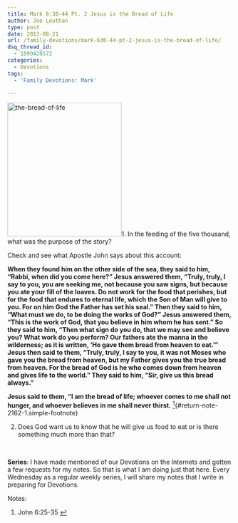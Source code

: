 ```yaml
---
title: Mark 6:30-44 Pt. 2 Jesus is the Bread of Life
author: Joe Louthan
type: post
date: 2013-08-21
url: /family-devotions/mark-630-44-pt-2-jesus-is-the-bread-of-life/
dsq_thread_id:
  - 1899428572
categories:
  - Devotions
tags:
  - 'Family Devotions: Mark'

---
```

<img class="alignright size-thumbnail wp-image-2163" alt="the-bread-of-life" src="https://i1.wp.com/theologic.us/wp-content/uploads/2013/08/the-bread-of-life.jpg?resize=256%2C300" width="256" height="300" srcset="https://i1.wp.com/theologic.us/wp-content/uploads/2013/08/the-bread-of-life.jpg?resize=256%2C300 256w, https://i1.wp.com/theologic.us/wp-content/uploads/2013/08/the-bread-of-life.jpg?resize=341%2C400 341w, https://i1.wp.com/theologic.us/wp-content/uploads/2013/08/the-bread-of-life.jpg?w=353 353w" sizes="(max-width: 256px) 100vw, 256px" data-recalc-dims="1" />1. In the feeding of the five thousand, what was the purpose of the story?

Check and see what Apostle John says about this account:
  
**When they found him on the other side of the sea, they said to him, “Rabbi, when did you come here?” Jesus answered them, “Truly, truly, I say to you, you are seeking me, not because you saw signs, but because you ate your fill of the loaves. Do not work for the food that perishes, but for the food that endures to eternal life, which the Son of Man will give to you. For on him God the Father has set his seal.” Then they said to him, “What must we do, to be doing the works of God?” Jesus answered them, “This is the work of God, that you believe in him whom he has sent.” So they said to him, “Then what sign do you do, that we may see and believe you? What work do you perform? Our fathers ate the manna in the wilderness; as it is written, ‘He gave them bread from heaven to eat.’” Jesus then said to them, “Truly, truly, I say to you, it was not Moses who gave you the bread from heaven, but my Father gives you the true bread from heaven. For the bread of God is he who comes down from heaven and gives life to the world.” They said to him, “Sir, give us this bread always.”**

 **Jesus said to them, “I am the bread of life; whoever comes to me shall not hunger, and whoever believes in me shall never thirst.** [<sup>1</sup>][1]{#return-note-2162-1.simple-footnote}

2. Does God want us to know that he will give us food to eat or is there something much more than that?

&nbsp;

**Series**: I have made mentioned of our Devotions on the Internets and gotten a few requests for my notes. So that is what I am doing just that here. Every Wednesday as a regular weekly series, I will share my notes that I write in preparing for Devotions.

<div class="simple-footnotes">
  <p class="notes">
    Notes:
  </p>
  
  <ol>
    <li id="note-2162-1">
      John 6:25-35 <a href="#return-note-2162-1">&#8617;</a>
    </li>
  </ol>
</div>

 [1]: #note-2162-1 "John 6:25-35"